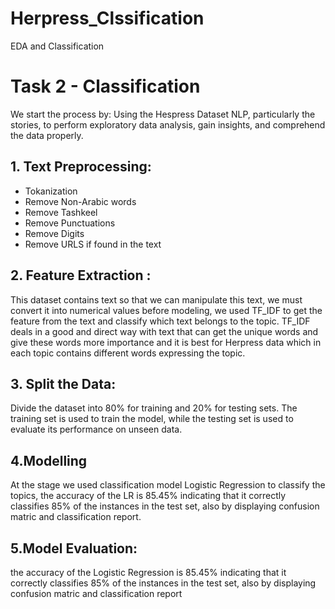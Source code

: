 # Herpress_Clssification
EDA and Classification


# Task 2 - Classification
We start the process by: Using the Hespress Dataset NLP, particularly the stories, to perform 
exploratory data analysis, gain insights, and comprehend the data properly.

## 1. Text Preprocessing:
* Tokanization
* Remove Non-Arabic words
* Remove Tashkeel
* Remove Punctuations
* Remove Digits
* Remove URLS if found in the text

## 2. Feature Extraction :
This dataset contains text so that we can manipulate this text, we must convert it into numerical values before modeling, we used TF_IDF to get the feature from the text and classify which text belongs to the topic.
TF_IDF deals in a good and direct way with text that can get the unique words and give these words more importance and it is best for Herpress data which in each topic contains different words expressing the topic.

## 3. Split the Data:
Divide the dataset into 80% for training  and 20% for testing sets. The training set is used to train the model, while the testing set is used to evaluate its performance on unseen data.

## 4.Modelling 
At the stage we used classification model Logistic Regression to classify the topics, the accuracy of the LR is 85.45% indicating that it correctly classifies 85% of the instances in the test set, also by displaying confusion matric and classification report.

## 5.Model Evaluation: 
the accuracy of the Logistic Regression is 85.45% indicating that it correctly classifies 85% of the instances in the test set, also by displaying confusion matric and classification report



